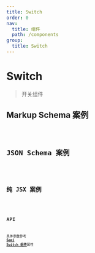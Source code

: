 ```yaml
---
title: Switch
order: 0
nav:
  title: 组件
  path: /components
group:
  title: Switch
---
```


# Switch

> 开关组件

## Markup Schema 案例

<code src="./demo/index_1.tsx" />

## JSON Schema 案例

<code src="./demo/index_2.tsx" />

## 纯 JSX 案例

<code src="./demo/index_3.tsx" />

## API

具体参数参考 <a href="https://semi.design/zh-CN/input/switch" target="_blank">**Semi Switch 组件**</a>属性
